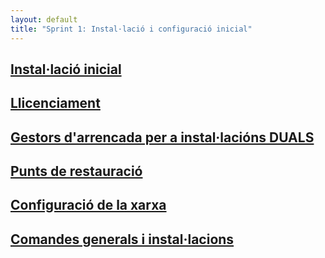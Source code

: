 ```yaml
---
layout: default
title: "Sprint 1: Instal·lació i configuració inicial"
---
```

## [Instal·lació inicial]()
## [Llicenciament]()
## [Gestors d'arrencada per a instal·lacións DUALS]()
## [Punts de restauració]()
## [Configuració de la xarxa]()
## [Comandes generals i instal·lacions](/Gestors_de_paquets.md)
